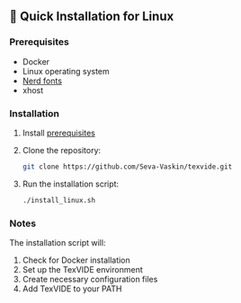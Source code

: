 ## 🚀 Quick Installation for Linux

### Prerequisites

- Docker
- Linux operating system
- [Nerd fonts](https://www.nerdfonts.com/)
- xhost

### Installation

1. Install [prerequisites](#prerequisites)

2. Clone the repository:

    ```bash
    git clone https://github.com/Seva-Vaskin/texvide.git
    ```

3. Run the installation script:

    ```bash
    ./install_linux.sh
    ```

### Notes

The installation script will:
1. Check for Docker installation
2. Set up the TexVIDE environment
3. Create necessary configuration files
4. Add TexVIDE to your PATH